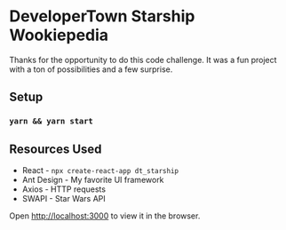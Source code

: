 # DeveloperTown Starship Wookiepedia

Thanks for the opportunity to do this code challenge. It was a fun project with a ton of possibilities and a few surprise.

## Setup

### `yarn && yarn start`

## Resources Used

- React - `npx create-react-app dt_starship`
- Ant Design - My favorite UI framework
- Axios - HTTP requests
- SWAPI - Star Wars API

Open [http://localhost:3000](http://localhost:3000) to view it in the browser.

